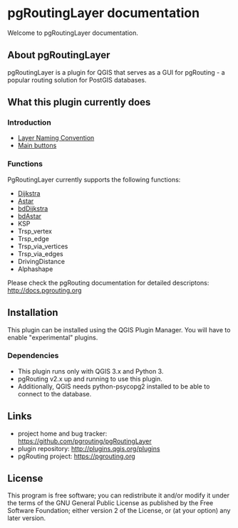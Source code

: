 # pgRoutingLayer documentation

Welcome to pgRoutingLayer documentation.


## About pgRoutingLayer

pgRoutingLayer is a plugin for QGIS that serves as a GUI for pgRouting - a popular routing solution for PostGIS databases.

## What this plugin currently does

### Introduction

- [Layer Naming Convention](intro/layer_naming_convention.md)
- [Main buttons](intro/buttons.md)

### Functions

PgRoutingLayer currently supports the following functions:

- [Dijkstra](functions/pgr_dijkstra.md)
- [Astar](functions/pgr_astar.md)
- [bdDijkstra](functions/pgr_bddijkstra.md)
- [bdAstar](functions/pgr_bdastar.md)
- KSP
- Trsp_vertex
- Trsp_edge
- Trsp_via_vertices
- Trsp_via_edges
- DrivingDistance
- Alphashape

Please check the pgRouting documentation for detailed descriptons: http://docs.pgrouting.org

## Installation

This plugin can be installed using the QGIS Plugin Manager. You will have to enable "experimental" plugins.

### Dependencies

- This plugin runs only with QGIS 3.x and Python 3.
- pgRouting v2.x up and running to use this plugin.
- Additionally, QGIS needs python-psycopg2 installed to be able to connect to the database.

## Links

- project home and bug tracker: https://github.com/pgrouting/pgRoutingLayer
- plugin repository: http://plugins.qgis.org/plugins
- pgRouting project: https://pgrouting.org


## License

This program is free software; you can redistribute it and/or modify it under the terms of the GNU General Public License as published by the Free Software Foundation; either version 2 of the License, or (at your option) any later version.
